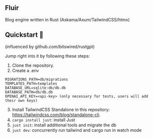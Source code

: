 ## Fluir

Blog engine written in Rust (Askama/Axum/TailwindCSS/htmx)


## Quickstart 🏁
(influenced by github.com/bitswired/rustgpt)

Jump right into it by following these steps:

1. Clone the repository.
2. Create a .env

```
MIGRATIONS_PATH=db/migrations
TEMPLATES_PATH=templates
DATABASE_URL=sqlite:db/db.db
DATABASE_PATH=db/db.db
OPENAI_API_KEY=<api-key> (only necessary for tests, users will add their own keys)
```

3. Install TailwindCSS Standalone in this repository: https://tailwindcss.com/blog/standalone-cli.
4. `cargo install just`: install Just
5. `just init`: install additional tools and migrate the db
6. `just dev`: concurrently run tailwind and cargo run in watch mode

